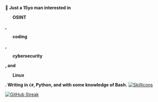 👨 <b>Just a 15yo man interested in <ul>OSINT</ul>, <ul>coding</ul>, <ul>cybersecurity</ul>, and <ul>Linux</ul>. Writing in <code>C#</code>, Python, and with some knowledge of Bash.</b>
[![SkillIcons](https://skillicons.dev/icons?i=c,py,mongodb,bash)](https://skillicons.dev)<br/>

[![GitHub Streak](https://streak-stats.demolab.com/?user=1gualt&theme=dark)](https://git.io/streak-stats)

